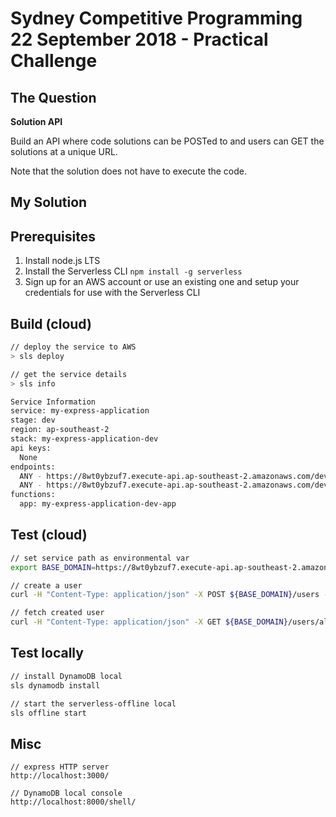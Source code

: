 # Sydney Competitive Programming 22 September 2018 - Practical Challenge

## The Question

__Solution API__

Build an API where code solutions can be POSTed to and users can GET the solutions at a unique URL.

Note that the solution does not have to execute the code.

## My Solution

    

## Prerequisites

1. Install node.js LTS
2. Install the Serverless CLI ```npm install -g serverless```
3. Sign up for an AWS account or use an existing one and setup your credentials for use with the Serverless CLI

## Build (cloud)

```bash
// deploy the service to AWS
> sls deploy

// get the service details
> sls info

Service Information
service: my-express-application
stage: dev
region: ap-southeast-2
stack: my-express-application-dev
api keys:
  None
endpoints:
  ANY - https://8wt0ybzuf7.execute-api.ap-southeast-2.amazonaws.com/dev
  ANY - https://8wt0ybzuf7.execute-api.ap-southeast-2.amazonaws.com/dev/{proxy+}
functions:
  app: my-express-application-dev-app
```

## Test (cloud)

```bash
// set service path as environmental var
export BASE_DOMAIN=https://8wt0ybzuf7.execute-api.ap-southeast-2.amazonaws.com/dev

// create a user
curl -H "Content-Type: application/json" -X POST ${BASE_DOMAIN}/users -d '{"userId": "alexdebrie1", "name": "Alex DeBrie"}'

// fetch created user
curl -H "Content-Type: application/json" -X GET ${BASE_DOMAIN}/users/alexdebrie1
```

## Test locally

```bash
// install DynamoDB local
sls dynamodb install

// start the serverless-offline local
sls offline start
```

## Misc
```
// express HTTP server
http://localhost:3000/

// DynamoDB local console
http://localhost:8000/shell/


```
